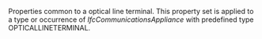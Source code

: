 Properties common to a optical line terminal. This property set is applied to a type or occurrence of _IfcCommunicationsAppliance_ with predefined type OPTICALLINETERMINAL.

<!-- end of short definition -->

